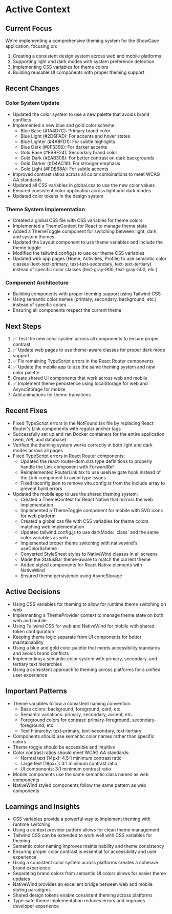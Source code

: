 # Active Context

## Current Focus

We're implementing a comprehensive theming system for the ShowCase application, focusing on:

1. Creating a consistent design system across web and mobile platforms
2. Supporting light and dark modes with system preference detection
3. Implementing CSS variables for theme colors
4. Building reusable UI components with proper theming support

## Recent Changes

### Color System Update

- Updated the color system to use a new palette that avoids brand conflicts
- Implemented a new blue and gold color scheme:
  - Blue Base (#1A4D7C): Primary brand color
  - Blue Light (#2D6FAD): For accents and hover states
  - Blue Lighter (#4A8FD1): For subtle highlights
  - Blue Dark (#0F3356): For darker accents
  - Gold Base (#FBBF24): Secondary brand color
  - Gold Dark (#EAB308): For better contrast on dark backgrounds
  - Gold Darker (#D4AC16): For stronger emphasis
  - Gold Light (#FDE68A): For subtle accents
- Improved contrast ratios across all color combinations to meet WCAG AA standards
- Updated all CSS variables in global.css to use the new color values
- Ensured consistent color application across light and dark modes
- Updated color tokens in the design system

### Theme System Implementation

- Created a global CSS file with CSS variables for theme colors
- Implemented a ThemeContext for React to manage theme state
- Added a ThemeToggle component for switching between light, dark, and system themes
- Updated the Layout component to use theme variables and include the theme toggle
- Modified the tailwind.config.js to use our theme CSS variables
- Updated web app pages (Home, Activities, Profile) to use semantic color classes (text-text-primary, text-text-secondary, text-text-tertiary) instead of specific color classes (text-gray-900, text-gray-500, etc.)

### Component Architecture

- Building components with proper theming support using Tailwind CSS
- Using semantic color names (primary, secondary, background, etc.) instead of specific colors
- Ensuring all components respect the current theme

## Next Steps

1. ✅ Test the new color system across all components to ensure proper contrast
2. ✅ Update web pages to use theme-aware classes for proper dark mode support
3. ✅ Fix remaining TypeScript errors in the React Router components
4. ✅ Update the mobile app to use the same theming system and new color palette
5. Create shared UI components that work across web and mobile
6. ✅ Implement theme persistence using localStorage for web and AsyncStorage for mobile
7. Add animations for theme transitions

## Recent Fixes

- Fixed TypeScript errors in the NotFound.tsx file by replacing React Router's Link components with regular anchor tags
- Successfully set up and ran Docker containers for the entire application (web, API, and database)
- Verified the theming system works correctly in both light and dark modes across all pages
- Fixed TypeScript errors in React Router components:
  - Updated the react-router-dom.d.ts type definitions to properly handle the Link component with ForwardRef
  - Reimplemented RouterLink.tsx to use useNavigate hook instead of the Link component to avoid type issues
  - Fixed tsconfig.json to remove vite.config.ts from the include array to prevent build errors
- Updated the mobile app to use the shared theming system:
  - Created a ThemeContext for React Native that mirrors the web implementation
  - Implemented a ThemeToggle component for mobile with SVG icons for web platform
  - Created a global.css file with CSS variables for theme colors matching web implementation
  - Updated tailwind.config.js to use darkMode: 'class' and the same color variables as web
  - Implemented proper theme switching with nativewind's useColorScheme
  - Converted StyleSheet styles to NativeWind classes in all screens
  - Made the StatusBar theme-aware to match the current theme
  - Added styled components for React Native elements with NativeWind
  - Ensured theme persistence using AsyncStorage

## Active Decisions

- Using CSS variables for theming to allow for runtime theme switching on web
- Implementing a ThemeProvider context to manage theme state on both web and mobile
- Using Tailwind CSS for web and NativeWind for mobile with shared token configuration
- Keeping theme logic separate from UI components for better maintainability
- Using a blue and gold color palette that meets accessibility standards and avoids brand conflicts
- Implementing a semantic color system with primary, secondary, and tertiary text hierarchies
- Using a consistent approach to theming across platforms for a unified user experience

## Important Patterns

- Theme variables follow a consistent naming convention:
  - Base colors: background, foreground, card, etc.
  - Semantic variations: primary, secondary, accent, etc.
  - Foreground colors for contrast: primary-foreground, secondary-foreground, etc.
  - Text hierarchy: text-primary, text-secondary, text-tertiary
- Components should use semantic color names rather than specific colors
- Theme toggle should be accessible and intuitive
- Color contrast ratios should meet WCAG AA standards:
  - Normal text (14px): 4.5:1 minimum contrast ratio
  - Large text (18px+): 3:1 minimum contrast ratio
  - UI components: 3:1 minimum contrast ratio
- Mobile components use the same semantic class names as web components
- NativeWind styled components follow the same pattern as web components

## Learnings and Insights

- CSS variables provide a powerful way to implement theming with runtime switching
- Using a context provider pattern allows for clean theme management
- Tailwind CSS can be extended to work well with CSS variables for theming
- Semantic color naming improves maintainability and theme consistency
- Ensuring proper color contrast is essential for accessibility and user experience
- Using a consistent color system across platforms creates a cohesive brand experience
- Separating brand colors from semantic UI colors allows for easier theme updates
- NativeWind provides an excellent bridge between web and mobile styling paradigms
- Shared design tokens enable consistent theming across platforms
- Type-safe theme implementation reduces errors and improves developer experience
